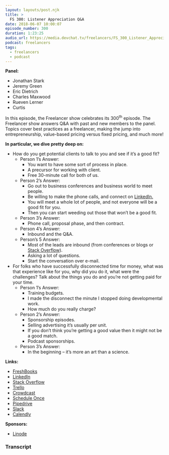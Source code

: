 ```yaml
---
layout: layouts/post.njk
title: >
  FS 300: Listener Appreciation Q&A
date: 2018-06-07 10:00:07
episode_number: 300
duration: 1:23:25
audio_url: https://media.devchat.tv/freelancers/FS_300_Listener_Appreciation_Q%26A_.mp3
podcast: freelancers
tags:
  - freelancers
  - podcast
---
```


**Panel:**

- Jonathan Stark
- Jeremy Green
- Eric Dietrich
- Charles Maxwood
- Rueven Lerner
- Curtis

In this episode, the Freelancer show celebrates its 300<sup>th</sup> episode. The Freelancer show answers Q&A with past and new members to the panel. Topics cover best practices as a freelancer, making the jump into entrepreneurship, value-based pricing versus fixed pricing, and much more!

**In particular, we dive pretty deep on:**

- How do you get potential clients to talk to you and see if it’s a good fit?
  - Person 1’s Answer:
    - You want to have some sort of process in place.
    - A precursor for working with client.
    - Free 30-minute call for both of us.
  - Person 2’s Answer:
    - Go out to business conferences and business world to meet people.
    - Be willing to make the phone calls, and connect on [LinkedIn.](https://www.linkedin.com)
    - You will meet a whole lot of people, and not everyone will be a good fit for you.
    - Then you can start weeding out those that won’t be a good fit.
  - Person 3’s Answer:
    - Phone call, proposal phase, and then contract.
  - Person 4’s Answer:
    - Inbound and the Q&A.
  - Person’s 5 Answer:
    - Most of the leads are inbound (from conferences or blogs or [Stack Overflow](https://stackoverflow.com)).
    - Asking a lot of questions.
    - Start the conversation over e-mail.
- For folks who have successfully disconnected time for money, what was that experience like for you, why did you do it, what were the challenges? Talk about the things you do and you’re not getting paid for your time.
  - Person 1’s Answer:
    - Training budgets.
    - I made the disconnect the minute I stopped doing developmental work.
    - How much do you really charge?
  - Person 2’s Answer:
    - Sponsorship episodes.
    - Selling advertising it’s usually per unit.
    - If you don’t think you’re getting a good value then it might not be a good match.
    - Podcast sponsorships.
  - Person 3’s Answer:
    - In the beginning – it’s more an art than a science.

**Links:**

- [FreshBooks](https://www.freshbooks.com)
- [LinkedIn](https://www.linkedin.com)
- [Stack Overflow](https://stackoverflow.com)
- [Trello](https://trello.com/home)
- [Crowdcast](https://www.crowdcast.io/e/tfs300/register)
- [Schedule Once](https://help.scheduleonce.com/?b_id=7432)
- [Pipedrive](https://www.pipedrive.com)
- [Slack](https://slack.com/lp/two?cvosrc=ppc.google.d_ppc_google_us_en_brand-hv&cvo_creative=257483843273&utm_medium=ppc&utm_source=google&utm_campaign=d_ppc_google_us_en_brand-hv&utm_term=slack&cvosrc=ppc.google.slack&cvo_campaign=&cvo_crid=257483843273&Matchtype=e&utm_source=google&utm_medium=ppc&c3api=5523,257483843273,slack&gclid=EAIaIQobChMI_ZrM7dPC2wIVCRppCh0_aA4tEAAYASAAEgKnsvD_BwE&gclsrc=aw.ds&dclid=CIzB9e7TwtsCFUeJaQoddj0Esw)
- [Calendly](https://calendly.com)

**Sponsors:**

- [Linode](https://welcome.linode.com/features-1gb/?gclid=EAIaIQobChMIm5XTx9LC2wIVBx1pCh1PBw3zEAAYASAAEgIJS_D_BwE)

### Transcript
